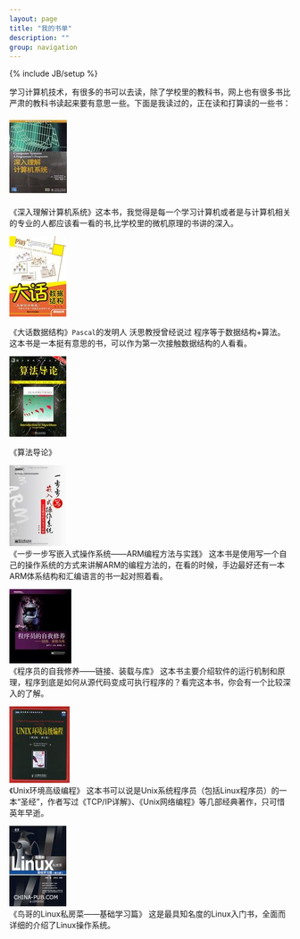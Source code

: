 ```yaml
---
layout: page
title: "我的书单"
description: ""
group: navigation
---
```

{% include JB/setup %}

 学习计算机技术，有很多的书可以去读，除了学校里的教科书，网上也有很多书比严肃的教科书读起来要有意思一些。下面是我读过的，正在读和打算读的一些书：    


![深入理解计算机系统](/images/csapp.jpg)    

《深入理解计算机系统》这本书，我觉得是每一个学习计算机或者是与计算机相关的专业的人都应该看一看的书,比学校里的微机原理的书讲的深入。

![大话数据结构](/images/dhsjjg.jpg)     

《大话数据结构》`Pascal`的发明人 沃思教授曾经说过 程序等于数据结构+算法。这本书是一本挺有意思的书，可以作为第一次接触数据结构的人看看。

![算法导论](/images/clrs.jpg)     

《算法导论》 

![一步一步写嵌入式操作系统](/images/ybyb.jpg)       
《一步一步写嵌入式操作系统——ARM编程方法与实践》 这本书是使用写一个自己的操作系统的方式来讲解ARM的编程方法的，在看的时候，手边最好还有一本ARM体系结构和汇编语言的书一起对照着看。

![](/images/zwxy.jpg)        
《程序员的自我修养——链接、装载与库》 这本书主要介绍软件的运行机制和原理，程序到底是如何从源代码变成可执行程序的？看完这本书，你会有一个比较深入的了解。


![](/images/apue.jpg)     
《Unix环境高级编程》 这本书可以说是Unix系统程序员（包括Linux程序员）的一本“圣经”，作者写过《TCP/IP详解》、《Unix网络编程》等几部经典著作，只可惜英年早逝。  

![](/images/vbird.jpg)     
《鸟哥的Linux私房菜——基础学习篇》 这是最具知名度的Linux入门书，全面而详细的介绍了Linux操作系统。
